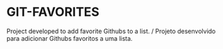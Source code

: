 # GIT-FAVORITES
Project developed to add favorite Githubs to a list. / Projeto desenvolvido para adicionar Githubs favoritos a uma lista.

